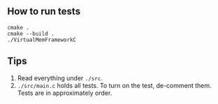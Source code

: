 ## How to run tests
```
cmake .
cmake --build .
./VirtualMemFrameworkC
```

## Tips
1. Read everything under `./src`.
2. `./src/main.c` holds all tests. To turn on the test, de-comment them.
   Tests are in approximately order.